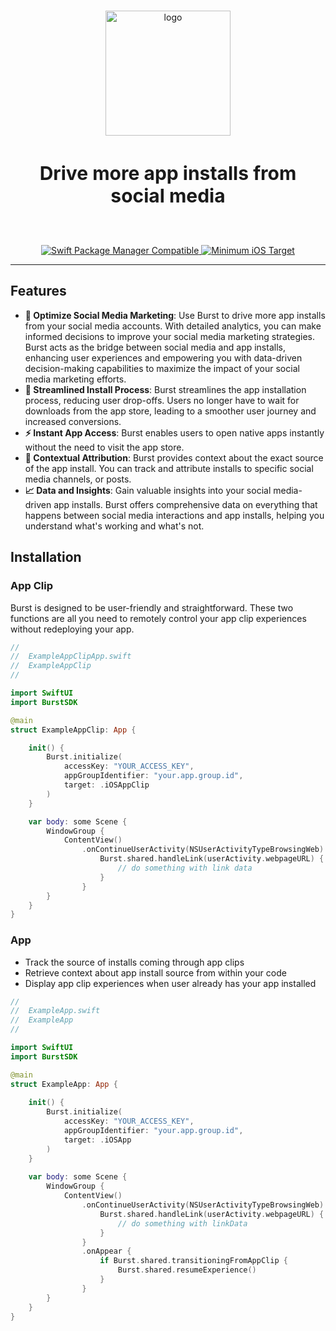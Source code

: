 <p align="center">
  <br />

  <img src=https://cdn.burst-app.com/misc/welcome-to-burst.webp alt="logo" height="200px" />
  <h3 style="font-size:30" align="center">Drive more app installs from social media</h3>
  <br />
</p>

<p align="center">
  <a href="https://burst.to">
    <img src="https://img.shields.io/badge/SwiftPM-Compatible-orange" alt="Swift Package Manager Compatible">
  </a>
  <a href="https://burst.to">
    <img src="https://img.shields.io/badge/iOS%20Version-%3E%3D%2014.0-blue" alt="Minimum iOS Target">
  </a>
</p>

----------------

## Features
- **:rocket: Optimize Social Media Marketing**: Use Burst to drive more app installs from your social media accounts. With detailed analytics, you can make informed decisions to improve your social media marketing strategies.
Burst acts as the bridge between social media and app installs, enhancing user experiences and empowering you with data-driven decision-making capabilities to maximize the impact of your social media marketing efforts.
- **:iphone: Streamlined Install Process**: Burst streamlines the app installation process, reducing user drop-offs. Users no longer have to wait for downloads from the app store, leading to a smoother user journey and increased conversions.
- **:zap: Instant App Access**: Burst enables users to open native apps instantly without the need to visit the app store. 
- **:dart: Contextual Attribution**: Burst provides context about the exact source of the app install. You can track and attribute installs to specific social media channels, or posts.
- **:chart_with_upwards_trend: Data and Insights**: Gain valuable insights into your social media-driven app installs. Burst offers comprehensive data on everything that happens between social media interactions and app installs, helping you understand what's working and what's not.

## Installation


### App Clip

Burst is designed to be user-friendly and straightforward. These two functions are all you need to remotely control your app clip experiences without redeploying your app.

```swift
//
//  ExampleAppClipApp.swift
//  ExampleAppClip
//

import SwiftUI
import BurstSDK

@main
struct ExampleAppClip: App {

    init() {
        Burst.initialize(
            accessKey: "YOUR_ACCESS_KEY",
            appGroupIdentifier: "your.app.group.id",
            target: .iOSAppClip
        )
    }

    var body: some Scene {
        WindowGroup {
            ContentView()
                .onContinueUserActivity(NSUserActivityTypeBrowsingWeb) { userActivity in
                    Burst.shared.handleLink(userActivity.webpageURL) { linkData in
                        // do something with link data
                    }
                }
        }
    }
}
```

### App

- Track the source of installs coming through app clips
- Retrieve context about app install source from within your code
- Display app clip experiences when user already has your app installed

```swift
//
//  ExampleApp.swift
//  ExampleApp
//

import SwiftUI
import BurstSDK

@main
struct ExampleApp: App {
    
    init() {
        Burst.initialize(
            accessKey: "YOUR_ACCESS_KEY",
            appGroupIdentifier: "your.app.group.id",
            target: .iOSApp
        )
    }
    
    var body: some Scene {
        WindowGroup {
            ContentView()
                .onContinueUserActivity(NSUserActivityTypeBrowsingWeb) { userActivity in
                    Burst.shared.handleLink(userActivity.webpageURL) { linkData in
                        // do something with linkData
                    }
                }
                .onAppear {
                    if Burst.shared.transitioningFromAppClip {
                        Burst.shared.resumeExperience()
                    }
                }
        }
    }
}
```
